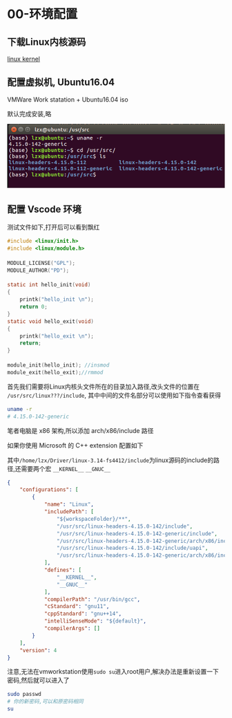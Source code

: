 
# 00-环境配置

## 下载Linux内核源码

[linux kernel](https://www.kernel.org/)

## 配置虚拟机, Ubuntu16.04

VMWare Work statation + Ubuntu16.04 iso

默认完成安装,略

![20230222081849](https://raw.githubusercontent.com/learner-lu/picbed/master/20230222081849.png)

## 配置 Vscode 环境

测试文件如下,打开后可以看到飘红

```c
#include <linux/init.h>
#include <linux/module.h>

MODULE_LICENSE("GPL");
MODULE_AUTHOR("PD");

static int hello_init(void)
{
	printk("hello_init \n");
	return 0;
}
static void hello_exit(void)
{
	printk("hello_exit \n");
	return;
}

module_init(hello_init); //insmod
module_exit(hello_exit);//rmmod
```

首先我们需要将Linux内核头文件所在的目录加入路径,改头文件的位置在 `/usr/src/linux???/include`, 其中中间的文件名部分可以使用如下指令查看获得

```bash
uname -r
# 4.15.0-142-generic
```

笔者电脑是 x86 架构,所以添加 arch/x86/include 路径

如果你使用 Microsoft 的 C++ extension 配置如下

其中`/home/lzx/Driver/linux-3.14-fs4412/include`为linux源码的include的路径,还需要两个宏 `__KERNEL__` `__GNUC__`

```json
{
    "configurations": [
        {
            "name": "Linux",
            "includePath": [
                "${workspaceFolder}/**",
                "/usr/src/linux-headers-4.15.0-142/include",
                "/usr/src/linux-headers-4.15.0-142-generic/include",
                "/usr/src/linux-headers-4.15.0-142-generic/arch/x86/include",
                "/usr/src/linux-headers-4.15.0-142/include/uapi",
                "/usr/src/linux-headers-4.15.0-142-generic/arch/x86/include/generated"
            ],
            "defines": [
                "__KERNEL__",
                "__GNUC__"
            ],
            "compilerPath": "/usr/bin/gcc",
            "cStandard": "gnu11",
            "cppStandard": "gnu++14",
            "intelliSenseMode": "${default}",
            "compilerArgs": []
        }
    ],
    "version": 4
}
```

注意,无法在vmworkstation使用`sudo su`进入root用户,解决办法是重新设置一下密码,然后就可以进入了

```bash
sudo passwd
# 你的新密码,可以和原密码相同
su
```
